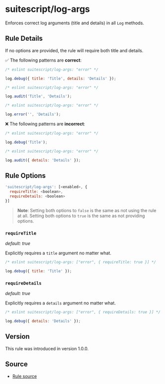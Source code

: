 # suitescript/log-args

Enforces correct log arguments (title and details) in all `Log` methods.

## Rule Details

If no options are provided, the rule will require both title and details.

:white_check_mark: The following patterns are **correct**:

```js
/* eslint suitescript/log-args: "error" */

log.debug({ title: 'Title', details: 'Details' });
```

```js
/* eslint suitescript/log-args: "error" */

log.audit('Title', 'Details');
```

```js
/* eslint suitescript/log-args: "error" */

log.error('', 'Details');
```

:x: The following patterns are **incorrect**:

```js
/* eslint suitescript/log-args: "error" */

log.debug('Title');
```

```js
/* eslint suitescript/log-args: "error" */

log.audit({ details: 'Details' });
```

## Rule Options

```js
'suitescript/log-args': [<enabled>, {
  requireTitle: <boolean>,
  requireDetails: <boolean>
}]
```

> **Note**: Setting both options to `false` is the same as not using the rule at all. Setting both options to `true` is the same as not providing options.

### `requireTitle`

_default: true_

Explicitly requires a `title` argument no matter what.

```js
/* eslint suitescript/log-args: ["error", { requireTitle: true }] */

log.debug({ title: 'Title' });
```

### `requireDetails`

_default: true_

Explicitly requires a `details` argument no matter what.

```js
/* eslint suitescript/log-args: ["error", { requireDetails: true }] */

log.debug({ details: 'Details' });
```

## Version

This rule was introduced in version 1.0.0.

## Source

- [Rule source](../../lib/rules/log-args.js)
